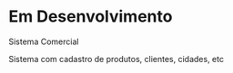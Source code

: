# Em Desenvolvimento #

Sistema Comercial

Sistema com cadastro de produtos, clientes, cidades, etc
